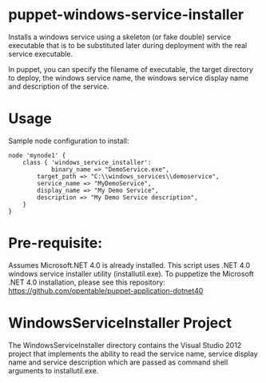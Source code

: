 puppet-windows-service-installer
================================

Installs a windows service using a skeleton (or fake double) service executable  that is to be substituted later during deployment with the real service executable.

In puppet, you can specify the filename of executable,  the target directory to deploy,  the windows service name, the windows service display name and description of the service.

Usage
======
Sample node configuration to install:

    node 'mynode1' {
	    class { 'windows_service_installer':
	            binary_name => "DemoService.exe", 
		    target_path => "C:\\windows_services\\demoservice",
		    service_name => "MyDemoService",
		    display_name => "My Demo Service",
		    description => "My Demo Service description",  
	    }
    }

Pre-requisite:
===============
Assumes Microsoft.NET 4.0 is already installed.  This script uses .NET 4.0 windows service installer utility (installutil.exe).  To puppetize the Microsoft .NET 4.0 installation, please see this repository: https://github.com/opentable/puppet-application-dotnet40


WindowsServiceInstaller Project
===============================
The WindowsServiceInstaller directory contains the Visual Studio 2012 project that implements the ability to read the service name, service display name and service description which are passed as command shell arguments to installutil.exe.



